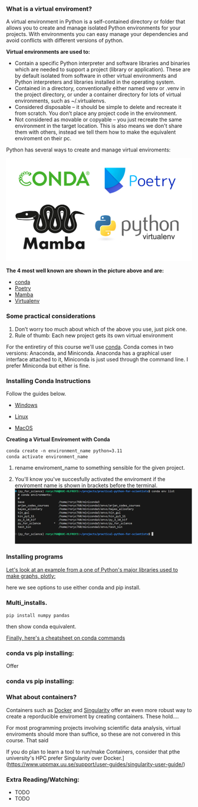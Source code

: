 ### What is a virtual enviroment? 
A virtual environment in Python is a self-contained directory or folder that allows you to create and manage isolated Python environments for your projects. With environments you can easy manage your dependencies and avoid conflicts with different versions of python.

**Virtual environments are used to:**

- Contain a specific Python interpreter and software libraries and binaries which are needed to support a project (library or application). These are by default isolated from software in other virtual environments and Python interpreters and libraries installed in the operating system.
- Contained in a directory, conventionally either named venv or .venv in the project directory, or under a container directory for lots of virtual environments, such as ~/.virtualenvs.
- Considered disposable – it should be simple to delete and recreate it from scratch. You don’t place any project code in the environment. 
- Not considered as movable or copyable – you just recreate the same environment in the target location. This is also means we don't share them with others, instead we tell them how to make the equivalent enviroment on their pc. 

Python has several ways to create and manage virtual enviroments: 

![virtual enviroments](../assets/day1/virtual_enviroments.png)

**The 4 most well known are shown in the picture above and are:**

- [conda](https://docs.conda.io/projects/conda/en/stable/)
- [Poetry](https://python-poetry.org/)
- [Mamba](https://mamba.readthedocs.io/en/latest/user_guide/mamba.html)
- [Virtualenv](https://virtualenv.pypa.io/en/latest/)

### Some practical considerations
1. Don’t worry too much about which of the above you use, just pick one. 
2. Rule of thumb: Each new project gets its own virtual environment

For the entiretiry of this course we'll use [conda](https://docs.conda.io/projects/conda/en/stable/). Conda comes in two versions: Anaconda, and Miniconda. Anaconda has a graphical user interface attached to it, Miniconda is just used through the command line. I prefer Miniconda but either is fine.  

### Installing Conda Instructions 
Follow the guides below. 

- [Windows](https://conda.io/projects/conda/en/latest/user-guide/install/windows.html)

- [Linux](https://conda.io/projects/conda/en/latest/user-guide/install/linux.html)

- [MacOS](https://conda.io/projects/conda/en/latest/user-guide/install/macos.html)

**Creating a Virtual Enviroment with Conda**
```
conda create -n environment_name python=3.11
conda activate environment_name
```

1. rename enviroment_name to something sensible for the given project. 

2. You'll know you've succesfully activated the enviroment if the enviroment name is shown in brackets before the terminal. 
![virtual enviroments](../assets/day1/virtual_enviros_listed.png)


### Installing programs 
[Let's look at an example from a one of Python's major libraries used to make graphs, plotly:](https://github.com/plotly/plotly.py#installation)

here we see options to use either conda and pip install. 


### Multi_installs. 
```
pip install numpy pandas
```

then show conda equivalent. 

[Finally, here's a cheatsheet on conda commands](https://docs.conda.io/projects/conda/en/4.6.0/_downloads/52a95608c49671267e40c689e0bc00ca/conda-cheatsheet.pdf)


### conda vs pip installing:
Offer 


### conda vs pip installing:



### What about containers?
Containers such as [Docker](https://docs.docker.com/get-started/overview/) and [Singularity](https://sylabs.io/singularity/) offer an even more robust way to create a reporducible enviroment by creating containers. These hold....  

For most programming projects involving scientific data analysis, virtual enviroments should more than suffice, so these are not convered in this course. That said

If you do plan to learn a tool to run/make Containers, consider that pthe university's HPC prefer Singularity over Docker.](https://www.uppmax.uu.se/support/user-guides/singularity-user-guide/)


### Extra Reading/Watching:

- TODO
- TODO